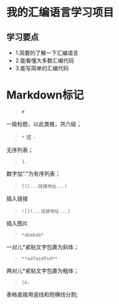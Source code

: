 # 我的汇编语言学习项目

## 学习要点
* 1.简要的了解一下汇编语言
* 2.能看懂大多数汇编代码
* 3.能写简单的汇编代码

# Markdown标记
>`#`

一级标题，以此类推，共六级；

>`*` 或 `-`

无序列表；

>`1.`

数字加"."为有序列表；

>`[](...链接地址...)`

插入链接

>`![](...连接地址...)`

插入图片

>`*ababab*`

一对儿*紧贴文字包裹为斜体；

>`**adfasdfsd**`

两对儿*紧贴文字包裹为粗体；

>`|&-`

表格直接用竖线和短横线分割;